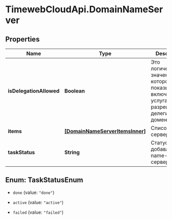 # TimewebCloudApi.DomainNameServer

## Properties

Name | Type | Description | Notes
------------ | ------------- | ------------- | -------------
**isDelegationAllowed** | **Boolean** | Это логическое значение, которое показывает включена ли услуга разрешено ли делегирование домена. | 
**items** | [**[DomainNameServerItemsInner]**](DomainNameServerItemsInner.md) | Список name-серверов | 
**taskStatus** | **String** | Статус добавления name-сервера. | 



## Enum: TaskStatusEnum


* `done` (value: `"done"`)

* `active` (value: `"active"`)

* `failed` (value: `"failed"`)




